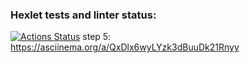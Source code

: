 ### Hexlet tests and linter status:
[![Actions Status](https://github.com/LucyMiMi/fullstack-javascript-project-44/workflows/hexlet-check/badge.svg)](https://github.com/LucyMiMi/fullstack-javascript-project-44/actions)
step 5: https://asciinema.org/a/QxDlx6wyLYzk3dBuuDk21Rnyy